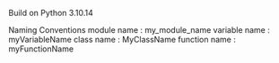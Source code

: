 Build on Python 3.10.14

Naming Conventions
    module name : my_module_name
    variable name : myVariableName
    class name : MyClassName
    function name : myFunctionName